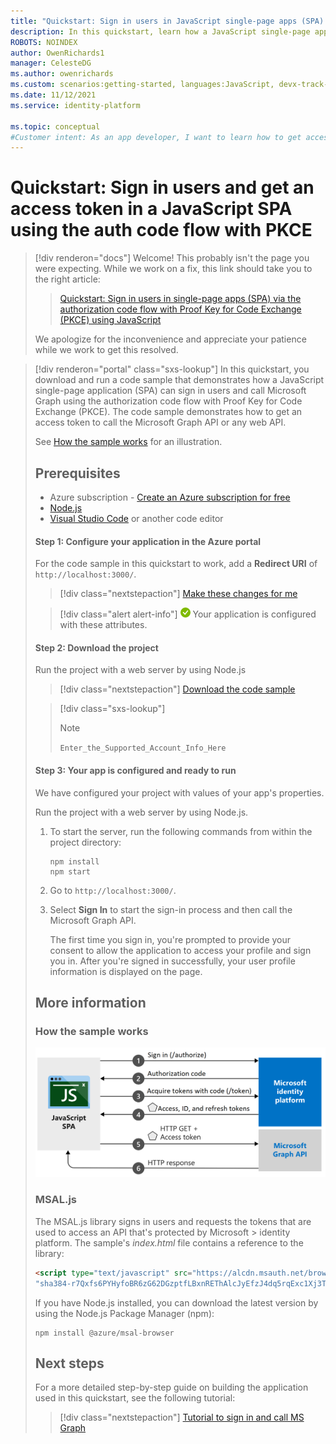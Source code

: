```yaml
---
title: "Quickstart: Sign in users in JavaScript single-page apps (SPA) with auth code"
description: In this quickstart, learn how a JavaScript single-page application (SPA) can sign in users of personal accounts, work accounts, and school accounts by using the authorization code flow.
ROBOTS: NOINDEX
author: OwenRichards1
manager: CelesteDG
ms.author: owenrichards
ms.custom: scenarios:getting-started, languages:JavaScript, devx-track-js, mode-other
ms.date: 11/12/2021
ms.service: identity-platform

ms.topic: conceptual
#Customer intent: As an app developer, I want to learn how to get access tokens and refresh tokens by using the Microsoft identity platform so that my JavaScript app can sign in users of personal accounts, work accounts, and school accounts.
---
```


# Quickstart: Sign in users and get an access token in a JavaScript SPA using the auth code flow with PKCE

> [!div renderon="docs"]
> Welcome! This probably isn't the page you were expecting. While we work on a fix, this link should take you to the right article:
>
> > [Quickstart: Sign in users in single-page apps (SPA) via the authorization code flow with Proof Key for Code Exchange (PKCE) using JavaScript](quickstart-single-page-app-javascript-sign-in.md)
> 
> We apologize for the inconvenience and appreciate your patience while we work to get this resolved.

> [!div renderon="portal" class="sxs-lookup"]
> In this quickstart, you download and run a code sample that demonstrates how a JavaScript single-page application (SPA) can sign in users and call Microsoft Graph using the authorization code flow with Proof Key for Code Exchange (PKCE). The code sample demonstrates how to get an access token to call the Microsoft Graph API or any web API.
> 
> See [How the sample works](#how-the-sample-works) for an illustration.
> 
> ## Prerequisites
> 
> * Azure subscription - [Create an Azure subscription for free](https://azure.microsoft.com/free/?WT.mc_id=A261C142F)
> * [Node.js](https://nodejs.org/en/download/)
> * [Visual Studio Code](https://code.visualstudio.com/download) or another code editor
> 
> 
> #### Step 1: Configure your application in the Azure portal
> For the code sample in this quickstart to work, add a **Redirect URI** of `http://localhost:3000/`.
> > [!div class="nextstepaction"]
> > [Make these changes for me]()
> 
> > [!div class="alert alert-info"]
> > ![Already configured](media/quickstart-v2-javascript/green-check.png) Your application is configured with these attributes.
> 
> #### Step 2: Download the project
> 
> Run the project with a web server by using Node.js
> 
> > [!div class="nextstepaction"]
> > [Download the code sample](https://github.com/Azure-Samples/ms-identity-javascript-v2/archive/master.zip)
> 
> > [!div class="sxs-lookup"]
> > > [!NOTE]
> > > `Enter_the_Supported_Account_Info_Here`
> 
> #### Step 3: Your app is configured and ready to run
> 
> We have configured your project with values of your app's properties.
> 
> Run the project with a web server by using Node.js.
> 
> 1. To start the server, run the following commands from within the project directory:
> 
>     ```console
>     npm install
>     npm start
>     ```
> 
> 1. Go to `http://localhost:3000/`.
> 
> 1. Select **Sign In** to start the sign-in process and then call the Microsoft Graph API.
> 
>     The first time you sign in, you're prompted to provide your consent to allow the application to access your profile and sign you in. After you're signed in successfully, your user profile information is displayed on the page.
> 
> ## More information
> 
> ### How the sample works
> 
> ![Diagram showing the authorization code flow for a single-page application.](media/quickstart-v2-javascript-auth-code/diagram-01-auth-code-flow.png)
> 
> ### MSAL.js
> 
> The MSAL.js library signs in users and requests the tokens that are used to access an API that's protected by Microsoft > identity platform. The sample's *index.html* file contains a reference to the library:
> 
> ```html
> <script type="text/javascript" src="https://alcdn.msauth.net/browser/2.0.0-beta.0/js/msal-browser.js" integrity=
> "sha384-r7Qxfs6PYHyfoBR6zG62DGzptfLBxnREThAlcJyEfzJ4dq5rqExc1Xj3TPFE/9TH" crossorigin="anonymous"></script>
> ```
> 
> If you have Node.js installed, you can download the latest version by using the Node.js Package Manager (npm):
> 
> ```console
> npm install @azure/msal-browser
> ```
> 
> ## Next steps
> 
> For a more detailed step-by-step guide on building the application used in this quickstart, see the following tutorial:
> 
> > [!div class="nextstepaction"]
> > [Tutorial to sign in and call MS Graph](./tutorial-v2-javascript-auth-code.md)
